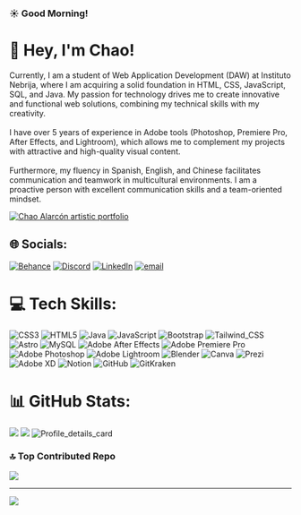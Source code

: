### ☀️ Good Morning!
# 🤩 Hey, I'm Chao!
Currently, I am a student of Web Application Development (DAW) at Instituto Nebrija, where I am acquiring a solid foundation in HTML, CSS, JavaScript, SQL, and Java. My passion for technology drives me to create innovative and functional web solutions, combining my technical skills with my creativity.<br><br>I have over 5 years of experience in Adobe tools (Photoshop, Premiere Pro, After Effects, and Lightroom), which allows me to complement my projects with attractive and high-quality visual content.<br><br>Furthermore, my fluency in Spanish, English, and Chinese facilitates communication and teamwork in multicultural environments. I am a proactive person with excellent communication skills and a team-oriented mindset.

[![Chao Alarcón artistic portfolio](https://img.shields.io/badge/Chao_Alarcón_artistic_portfolio-4c1f4c?style=for-the-badge)](https://chaoalarcon.myportfolio.com/)



## 🌐 Socials:
[![Behance](https://img.shields.io/badge/Behance-1769ff?logo=behance&logoColor=white)](https://www.behance.net/gunplus03) [![Discord](https://img.shields.io/badge/Discord-%237289DA.svg?logo=discord&logoColor=white)](https://discord.gg/828294526581997628) [![LinkedIn](https://img.shields.io/badge/LinkedIn-%230077B5.svg?logo=linkedin&logoColor=white)](https://www.linkedin.com/in/chao-alarc%C3%B3n/) [![email](https://img.shields.io/badge/Email-D14836?logo=gmail&logoColor=white)](mailto:chaoalarcon01@gmail.com)   

# 💻 Tech Skills:
![CSS3](https://img.shields.io/badge/css3-%231572B6.svg?style=for-the-badge&logo=css3&logoColor=white) ![HTML5](https://img.shields.io/badge/html5-%23E34F26.svg?style=for-the-badge&logo=html5&logoColor=white) ![Java](https://img.shields.io/badge/java-%23ED8B00.svg?style=for-the-badge&logo=openjdk&logoColor=white) ![JavaScript](https://img.shields.io/badge/javascript-%23323330.svg?style=for-the-badge&logo=javascript&logoColor=%23F7DF1E) ![Bootstrap](https://img.shields.io/badge/Bootstrap-563D7C?style=for-the-badge&logo=bootstrap&logoColor=white)
![Tailwind_CSS](https://img.shields.io/badge/Tailwind_CSS-38B2AC?style=for-the-badge&logo=tailwind-css&logoColor=white) ![Astro](https://img.shields.io/badge/v5.5.6.-999999?style=for-the-badge&logo=Astro&label=Astro&labelColor=333333) ![MySQL](https://img.shields.io/badge/mysql-4479A1.svg?style=for-the-badge&logo=mysql&logoColor=white) ![Adobe After Effects](https://img.shields.io/badge/Adobe%20After%20Effects-9999FF.svg?style=for-the-badge&logo=Adobe%20After%20Effects&logoColor=white) ![Adobe Premiere Pro](https://img.shields.io/badge/Adobe%20Premiere%20Pro-9999FF.svg?style=for-the-badge&logo=Adobe%20Premiere%20Pro&logoColor=white) ![Adobe Photoshop](https://img.shields.io/badge/adobe%20photoshop-%2331A8FF.svg?style=for-the-badge&logo=adobe%20photoshop&logoColor=white) ![Adobe Lightroom](https://img.shields.io/badge/Adobe%20Lightroom-31A8FF.svg?style=for-the-badge&logo=Adobe%20Lightroom&logoColor=white) ![Blender](https://img.shields.io/badge/blender-%23F5792A.svg?style=for-the-badge&logo=blender&logoColor=white) ![Canva](https://img.shields.io/badge/Canva-%2300C4CC.svg?style=for-the-badge&logo=Canva&logoColor=white) ![Prezi](https://img.shields.io/badge/Prezi-3181FF?style=for-the-badge&logo=prezi&logoColor=white) ![Adobe XD](https://img.shields.io/badge/Adobe%20XD-470137?style=for-the-badge&logo=Adobe%20XD&logoColor=#FF61F6) ![Notion](https://img.shields.io/badge/Notion-%23000000.svg?style=for-the-badge&logo=notion&logoColor=white) ![GitHub](https://img.shields.io/badge/github-%23121011.svg?style=for-the-badge&logo=github&logoColor=white) ![GitKraken](https://img.shields.io/badge/GitKraken-179287?style=for-the-badge&logo=GitKraken&logoColor=white) 

# 📊 GitHub Stats:
![](https://nirzak-streak-stats.vercel.app/?user=ChaoAlarcon&theme=prussian&hide_border=false)
![](https://github-readme-stats.vercel.app/api/top-langs/?username=ChaoAlarcon&theme=prussian&hide_border=false&include_all_commits=true&count_private=false&layout=compact)
![Profile_details_card](https://github-readme-activity-graph.vercel.app/graph?username=ChaoAlarcon&theme=arctic)



### 🔝 Top Contributed Repo
![](https://github-contributor-stats.vercel.app/api?username=ChaoAlarcon&limit=5&theme=prussian&combine_all_yearly_contributions=true)

---
[![](https://visitcount.itsvg.in/api?id=ChaoAlarcon&icon=0&color=0)](https://visitcount.itsvg.in)

